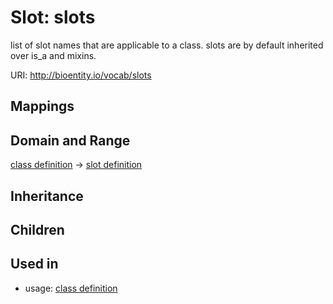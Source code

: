 # Slot: slots


list of slot names that are applicable to a class. slots are by default inherited over is_a and mixins.

URI: http://bioentity.io/vocab/slots
## Mappings

## Domain and Range

[class definition](ClassDefinition.md) -> [slot definition](SlotDefinition.md)
## Inheritance

## Children

## Used in

 *  usage: [class definition](ClassDefinition.md)
